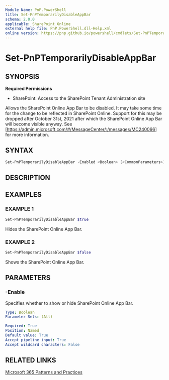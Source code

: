 ```yaml
---
Module Name: PnP.PowerShell
title: Set-PnPTemporarilyDisableAppBar
schema: 2.0.0
applicable: SharePoint Online
external help file: PnP.PowerShell.dll-Help.xml
online version: https://pnp.github.io/powershell/cmdlets/Set-PnPTemporarilyDisableAppBar.html
---
```

 
# Set-PnPTemporarilyDisableAppBar

## SYNOPSIS

**Required Permissions**

* SharePoint: Access to the SharePoint Tenant Administration site

Allows the SharePoint Online App Bar to be disabled. It may take some time for the change to be reflected in SharePoint Online. Support for this may be dropped after October 31st, 2021 after which the SharePoint Online App Bar will become visible anyway. See [https://admin.microsoft.com/#/MessageCenter/:/messages/MC240066] for more information.

## SYNTAX

```powershell
Set-PnPTemporarilyDisableAppBar -Enabled <Boolean> [<CommonParameters>]
```

## DESCRIPTION

## EXAMPLES

### EXAMPLE 1
```powershell
Set-PnPTemporarilyDisableAppBar $true
```

Hides the SharePoint Online App Bar. 

### EXAMPLE 2
```powershell
Set-PnPTemporarilyDisableAppBar $false
```

Shows the SharePoint Online App Bar. 

## PARAMETERS

### -Enable
Specifies whether to show or hide SharePoint Online App Bar.

```yaml
Type: Boolean
Parameter Sets: (All)

Required: True
Position: Named
Default value: True
Accept pipeline input: True
Accept wildcard characters: False
```

## RELATED LINKS

[Microsoft 365 Patterns and Practices](https://aka.ms/m365pnp)

